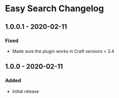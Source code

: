 # Easy Search Changelog

## 1.0.0.1 - 2020-02-11
### Fixed
- Made sure the plugin works in Craft versions < 3.4

## 1.0.0 - 2020-02-11
### Added
- Initial release
